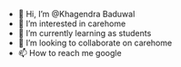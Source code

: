 - 👋 Hi, I’m @Khagendra Baduwal
- 👀 I’m interested in carehome
- 🌱 I’m currently learning as students
- 💞️ I’m looking to collaborate on carehome
- 📫 How to reach me google

<!---
9866201881/9866201881 is a ✨ special ✨ repository because its `README.md` (this file) appears on your GitHub profile.
You can click the Preview link to take a look at your changes.
--->
